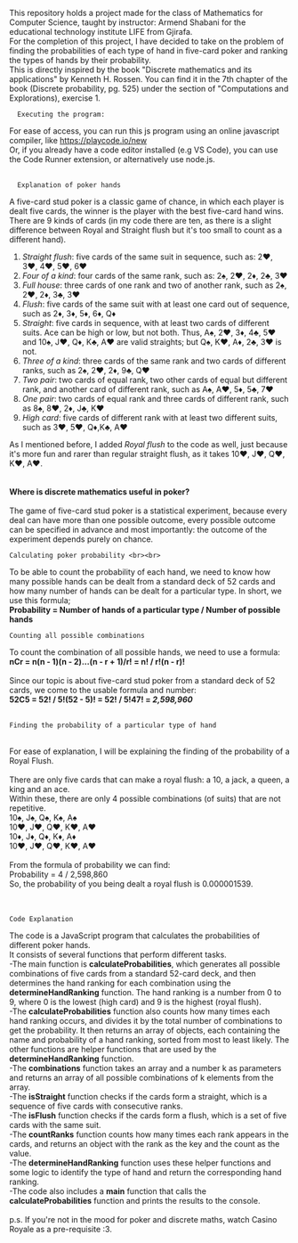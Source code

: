 This repository holds a project made for the class of Mathematics for Computer Science, taught by instructor: Armend Shabani for the educational technology institute LIFE from Gjirafa. 
<br>For the completion of this project, I have decided to take on the problem of finding the probabilities of each type of hand in five-card poker and ranking the types of hands by their probability. 
<br>This is directly inspired by the book "Discrete mathematics and its applications" by Kenneth H. Rossen. 
You can find it in the 7th chapter of the book (Discrete probability, pg. 525) under the section of "Computations and Explorations), exercise 1.

      Executing the program:
For ease of access, you can run this js program using an online javascript compiler, like https://playcode.io/new <br>
Or, if you already have a code editor installed (e.g VS Code), you can use the Code Runner extension, or alternatively use node.js.<br><br>

      Explanation of poker hands
A five-card stud poker is a classic game of chance, in which each player is dealt five cards, the winner is the player with the best five-card hand wins.
There are 9 kinds of cards (in my code there are ten, as there is a slight difference between Royal and Straight flush but it's too small to count as a different hand).
  1. _Straight flush_: five cards of the same suit in sequence, such as: 2♥, 3♥, 4♥, 5♥, 6♥
  2. _Four of a kind_: four cards of the same rank, such as: 2♠, 2♥, 2♦, 2♣, 3♥
  3. _Full house_: three cards of one rank and two of another rank, such as 2♠, 2♥, 2♦, 3♣, 3♥
  4. _Flush_: five cards of the same suit with at least one card out of sequence, such as 2♦, 3♦, 5♦, 6♦, Q♦
  5. _Straight_: five cards in sequence, with at least two cards of different suits. Ace can be high or low, but not both. Thus, A♠, 2♥, 3♦, 4♣, 5♥ and 10♠, J♥, Q♦, K♣, A♥ are valid straights; but Q♠, K♥, A♦, 2♣, 3♥ is not.
  6. _Three of a kind_: three cards of the same rank and two cards of different ranks, such as 2♠, 2♥, 2♦, 9♣, Q♥
  7. _Two pair_: two cards of equal rank, two other cards of equal but different rank, and another card of different rank, such as A♠, A♥, 5♦, 5♣, 7♥
  8. _One pair_: two cards of equal rank and three cards of different rank, such as 8♠, 8♥, 2♦, J♣, K♥
  9. _High card_: five cards of different rank with at least two different suits, such as 3♥, 5♥, Q♦,K♣, A♥<br>
  
As I mentioned before, I added _Royal flush_ to the code as well, just because it's more fun and rarer than regular straight flush, as it takes 10♥, J♥, Q♥, K♥, A♥.
<br><br><br>
**Where is discrete mathematics useful in poker?**<br><br>
The game of five-card stud poker is a statistical experiment, because every deal can have more than one possible outcome, every possible outcome can be specified in advance and most importantly:
the outcome of the experiment depends purely on chance.

    Calculating poker probability <br><br>
To be able to count the probability of each hand, we need to know how many possible hands can be dealt from a standard deck of 52 cards and how many number of hands can be dealt for a particular type. 
In short, we use this formula;<br>
  **Probability =	Number of hands of a particular type / Number of possible hands**

    Counting all possible combinations
To count the combination of all possible hands, we need to use a formula:<br>
  **nCr = n(n - 1)(n - 2)...(n - r + 1)/r! = n! / r!(n - r)!**<br><br>
Since our topic is about five-card stud poker from a standard deck of 52 cards, we come to the usable formula and number:<br>
  **52C5 = 52! / 5!(52 - 5)! = 52! / 5!47! = _2,598,960_**<br><br>

    Finding the probability of a particular type of hand
  <br>For ease of explanation, I will be explaining the finding of the probability of a Royal Flush. <br><br>
  There are only five cards that can make a royal flush: a 10, a jack, a queen, a king and an ace.<br> Within these, there are only 4 possible combinations (of suits) that are not repetitive.<br>
  10♠, J♠, Q♠, K♠, A♠<br>
  10♥, J♥, Q♥, K♥, A♥<br>
  10♦, J♦, Q♦, K♦, A♦<br>
  10♥, J♥, Q♥, K♥, A♥<br><br>
    From the formula of probability we can find:<br>
      Probability = 4 / 2,598,860<br>
  So, the probability of you being dealt a royal flush is 0.000001539.
<br><br><br>

    Code Explanation
The code is a JavaScript program that calculates the probabilities of different poker hands. <br>
It consists of several functions that perform different tasks.<br>
  -The main function is **calculateProbabilities**, which generates all possible combinations of five cards from a standard 52-card deck, and then determines the hand ranking for each combination using the **determineHandRanking** function. The hand ranking is a number from 0 to 9, where 0 is the lowest (high card) and 9 is the highest (royal flush). <br>-The **calculateProbabilities** function also counts how many times each hand ranking occurs, and divides it by the total number of combinations to get the probability. It then returns an array of objects, each containing the name and probability of a hand ranking, sorted from most to least likely. The other functions are helper functions that are used by the **determineHandRanking** function. <br>-The **combinations** function takes an array and a number k as parameters and returns an array of all possible combinations of k elements from the array.<br> -The **isStraight** function checks if the cards form a straight, which is a sequence of five cards with consecutive ranks.<br> -The **isFlush** function checks if the cards form a flush, which is a set of five cards with the same suit. <br>-The **countRanks** function counts how many times each rank appears in the cards, and returns an object with the rank as the key and the count as the value. <br>-The **determineHandRanking** function uses these helper functions and some logic to identify the type of hand and return the corresponding hand ranking.<br> -The code also includes a **main** function that calls the **calculateProbabilities** function and prints the results to the console.
<br><br>
p.s. If you're not in the mood for poker and discrete maths, watch Casino Royale as a pre-requisite :3.
